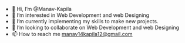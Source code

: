 - 👋 Hi, I’m @Manav-Kapila
- 👀 I’m interested in Web Development and web Designing
- 🌱 I’m currently implementing my skills to make new projects. 
- 💞️ I’m looking to collaborate on Web Development and web Designing
- 📫 How to reach me manav14kapila12@gmail.com

<!---
Manav-Kapila/Manav-Kapila is a ✨ special ✨ repository because its `README.md` (this file) appears on your GitHub profile.
You can click the Preview link to take a look at your changes.
--->

